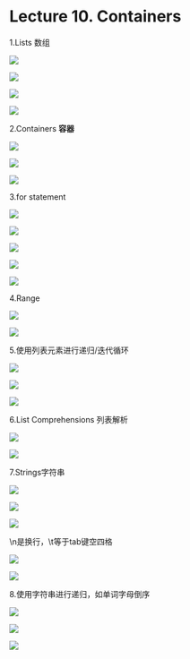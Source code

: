 # Lecture 10. Containers

1.Lists 数组

![](image/1676893340420_2hPavcQ4GJ.png)

![](image/1676893686905_4LVaAop-Om.png)

![](image/image_QKbMGQ0vGz.png)

![](image/image_m5GXqRDDmO.png)

2.Containers **容器**

![](image/1676893966960_VIHB_h8EWr.png)

![](image/1676894202464_2M5LFN2yhw.png)

![](image/1676945793000_X_tOPpISLD.png)

3.for statement

![](image/1676894520857_WH2WwHmWS_.png)

![](image/1676894618025_arh1rOUxX-.png)

![](image/1676894702101_EWKFJh5hJA.png)

![](image/1676894854102_Z1IeoDu_If.png)

![](image/1676895232579_pg6c32Cf6v.png)

4.Range

![](image/1676895565694_nmt3i6isVg.png)

![](image/1676895889045_LUqscQn768.png)

5.使用列表元素进行递归/迭代循环

![](image/1676896461152_dz5ZbyS_Wt.png)

![](image/image_g7X-5f-H03.png)

![](image/1676896868226_CcT9NH8eIM.png)

6.List Comprehensions 列表解析

![](image/1676897028621_uLgbt2VYtW.png)

![](image/image_kJKkLQMrqP.png)

7.Strings字符串

![](image/1676897692456_pTwmSLENo4.png)

![](image/1676897869335_-hQPgGf2Cn.png)

![](image/1676898851307_8W4UwzNSA_.png)

\n是换行，\t等于tab键空四格

![](image/1676943165860_cFlXQMt_PM.png)

![](image/1676898992609_aKjGnCRP2L.png)

8.使用字符串进行递归，如单词字母倒序

![](image/1676899296738_98ulrvrIah.png)

![](image/1676899461739_3Dzz1PgeIR.png)

![](image/1676899661956_vSdGi_jouq.png)
